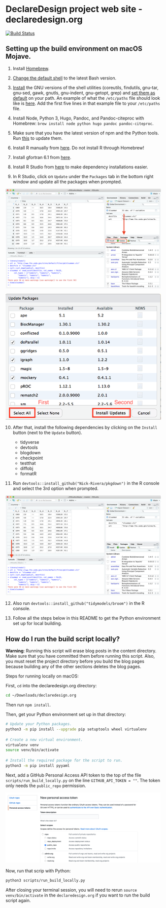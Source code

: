 # DeclareDesign project web site - declaredesign.org

[![Build Status](https://travis-ci.org/DeclareDesign/declaredesign.org.svg?branch=master)](https://travis-ci.org/DeclareDesign/declaredesign.org)

## Setting up the build environment on macOS Mojave.

1. Install [Homebrew](https://brew.sh/).

2. [Change the default shell](https://apple.stackexchange.com/a/232983) to the latest Bash version.

3. [Install](https://apple.stackexchange.com/a/69332) the GNU versions of the shell utilities (coreutils, findutils, gnu-tar, gnu-sed, gawk, gnutls, gnu-indent, gnu-getopt, grep) and [set them as default](https://stackoverflow.com/a/16288733) on your path. An example of what the `/etc/paths` file should look like is [here](https://gist.github.com/Nick-Rivera/0d7d841ebb3aeff3e9cd556b43344459). Add the first five lines in that example file to your `/etc/paths` file.

4. Install Node, Python 3, Hugo, Pandoc, and Pandoc-citeproc with Homebrew:
`brew install node python hugo pandoc pandoc-citeproc`.

5. Make sure that you have the latest version of npm and the Python tools. Run [this](https://gist.github.com/Nick-Rivera/09426b4c773d82f78f1bd4602cdfcbd1) to update them.

6. Install R manually from [here](https://cloud.r-project.org/). Do not install R through Homebrew!

7. Install gfortran 6.1 from [here](https://cran.r-project.org/bin/macosx/tools/).

8. Install R Studio from [here](https://www.rstudio.com/products/rstudio/download/#download) to make dependency installations easier.

9. In R Studio, click on `Update` under the `Packages` tab in the bottom right window and update all the packages when prompted.

![The packages tab in R Studio.](readme/packages_tab.png)

![Updating in R Studio.](readme/update.png)

10. After that, install the following dependencies by clicking on the `Install` button (next to the `Update` button).

    - tidyverse
    - devtools
    - blogdown
    - checkpoint
    - testthat
    - diffobj
    - formatR

11. Run `devtools::install_github("Nick-Rivera/pkgdown")` in the R console and select the 3rd option when prompted.

![The R console.](readme/console.png)

12. Also run `devtools::install_github("tidymodels/broom")` in the R console.

13. Follow all the steps below in this README to get the Python environment set up for local building.

## How do I run the build script locally?

**Warning**: Running this script will erase blog posts in the content directory.
Make sure that you have committed them before running this script. Also, you must reset the project directory before you build the blog pages because building any of the other sections deletes the blog pages.

Steps for running locally on macOS:

First, `cd` into the declaredesign.org directory:

```sh
cd ~/Downloads/declaredesign.org
```

Then run `npm install`.

Then, get your Python environment set up in that directory:

```sh
# Update your Python packages.
python3 -m pip install --upgrade pip setuptools wheel virtualenv

# Create a new virtual environment.
virtualenv venv
source venv/bin/activate

# Install the required package for the script to run.
python3 -m pip install pyyaml

```

Next, add a GitHub Personal Access API token to the top of the file `scripts/run_build_locally.py` on the line `GITHUB_API_TOKEN = ""`. The token only needs the `public_repo` permission.

![GitHub API Token](readme/api_token.png)

Now, run that scrip with Python:

```sh
python3 scripts/run_build_locally.py
```

After closing your terminal session, you will need to rerun `source venv/bin/activate` in the `declaredesign.org` if you want to run the build script again.
